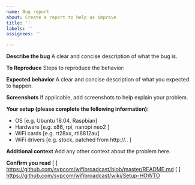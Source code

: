 ```yaml
---
name: Bug report
about: Create a report to help us improve
title: ''
labels: ''
assignees: ''

---
```


**Describe the bug**
A clear and concise description of what the bug is.

**To Reproduce**
Steps to reproduce the behavior:

**Expected behavior**
A clear and concise description of what you expected to happen.

**Screenshots**
If applicable, add screenshots to help explain your problem.

**Your setup (please complete the following information):**
 - OS [e.g. Ubuntu 18.04, Raspbian]
 - Hardware [e.g. x86, rpi, nanopi neo2 ]
 - WiFi cards [e.g. rt28xx, rtl8812au]
 - WiFi drivers [e.g. stock, patched from http://.. ]

**Additional context**
Add any other context about the problem here.

**Confirm you read**
[ ]  https://github.com/svpcom/wifibroadcast/blob/master/README.md
[ ]  https://github.com/svpcom/wifibroadcast/wiki/Setup-HOWTO
